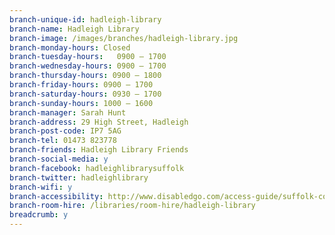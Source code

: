 ```yaml
---
branch-unique-id: hadleigh-library
branch-name: Hadleigh Library
branch-image: /images/branches/hadleigh-library.jpg
branch-monday-hours: Closed
branch-tuesday-hours:	0900 – 1700
branch-wednesday-hours: 0900 – 1700
branch-thursday-hours: 0900 – 1800
branch-friday-hours: 0900 – 1700
branch-saturday-hours: 0930 – 1700
branch-sunday-hours: 1000 – 1600
branch-manager: Sarah Hunt
branch-address: 29 High Street, Hadleigh
branch-post-code: IP7 5AG
branch-tel: 01473 823778
branch-friends: Hadleigh Library Friends
branch-social-media: y
branch-facebook: hadleighlibrarysuffolk
branch-twitter: hadleighlibrary
branch-wifi: y
branch-accessibility: http://www.disabledgo.com/access-guide/suffolk-county-council/hadleigh-library-2
branch-room-hire: /libraries/room-hire/hadleigh-library
breadcrumb: y
---
```

